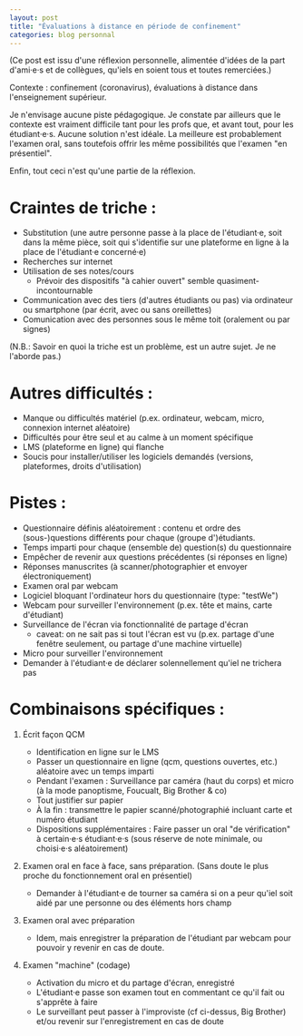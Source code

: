 ```yaml
---
layout: post
title: "Évaluations à distance en période de confinement"
categories: blog personnal
---
```

(Ce post est issu d'une réflexion personnelle, alimentée d'idées de la part d'ami·e·s et de collègues, qu'iels en soient tous et toutes remerciées.)

Contexte : confinement (coronavirus), évaluations à distance dans l'enseignement supérieur.

Je n'envisage aucune piste pédagogique.
Je constate par ailleurs que le contexte est vraiment difficile tant pour les profs que, et avant tout, pour les étudiant·e·s.
Aucune solution n'est idéale.
La meilleure est probablement l'examen oral, sans toutefois offrir les même possibilités que l'examen "en présentiel".

Enfin, tout ceci n'est qu'une partie de la réflexion.


# Craintes de triche :

-   Substitution (une autre personne passe à la place de l'étudiant·e, soit dans la même pièce, soit qui s'identifie sur une plateforme en ligne à la place de l'étudiant·e concerné·e)
-   Recherches sur internet
-   Utilisation de ses notes/cours
    -   Prévoir des dispositifs "à cahier ouvert" semble quasiment-incontournable
-   Communication avec des tiers (d'autres étudiants ou pas) via ordinateur ou smartphone (par écrit, avec ou sans oreillettes)
-   Comunication avec des personnes sous le même toit (oralement ou par signes)

(N.B.: Savoir en quoi la triche est un problème, est un autre sujet. Je ne l'aborde pas.)


# Autres difficultés :

-   Manque ou difficultés matériel (p.ex. ordinateur, webcam, micro, connexion internet aléatoire)
-   Difficultés pour être seul et au calme à un moment spécifique
-   LMS (plateforme en ligne) qui flanche
-   Soucis pour installer/utiliser les logiciels demandés (versions, plateformes, droits d'utilisation)


# Pistes :

-   Questionnaire définis aléatoirement : contenu et ordre des (sous-)questions différents pour chaque (groupe d')étudiants.
-   Temps imparti pour chaque (ensemble de) question(s) du questionnaire
-   Empêcher de revenir aux questions précédentes (si réponses en ligne)
-   Réponses manuscrites (à scanner/photographier et envoyer électroniquement)
-   Examen oral par webcam
-   Logiciel bloquant l'ordinateur hors du questionnaire (type: "testWe")
-   Webcam pour surveiller l'environnement (p.ex. tête et mains, carte d'étudiant)
-   Surveillance de l'écran via fonctionnalité de partage d'écran
    -   caveat: on ne sait pas si tout l'écran est vu (p.ex. partage d'une fenêtre seulement, ou partage d'une machine virtuelle)
-   Micro pour surveiller l'environnement
-   Demander à l'étudiant·e de déclarer solennellement qu'iel ne trichera pas


# Combinaisons spécifiques :

1.  Écrit façon QCM
    -   Identification en ligne sur le LMS
    -   Passer un questionnaire en ligne (qcm, questions ouvertes, etc.) aléatoire avec un temps imparti
    -   Pendant l'examen : Surveillance par caméra (haut du corps) et micro (à la mode panoptisme, Foucualt, Big Brother & co)
    -   Tout justifier sur papier
    -   À la fin : transmettre le papier scanné/photographié incluant carte et numéro étudiant
    -   Dispositions supplémentaires : Faire passer un oral "de vérification" à certain·e·s étudiant·e·s (sous réserve de note minimale, ou choisi·e·s aléatoirement)

2.  Examen oral en face à face, sans préparation.
    (Sans doute le plus proche du fonctionnement oral en présentiel)
    -   Demander à l'étudiant·e de tourner sa caméra si on a peur qu'iel soit aidé par une personne ou des éléments hors champ

3.  Examen oral avec préparation
    -   Idem, mais enregistrer la préparation de l'étudiant par webcam pour pouvoir y revenir en cas de doute.

4.  Examen "machine" (codage)
    -   Activation du micro et du partage d'écran, enregistré
    -   L'étudiant·e passe son examen tout en commentant ce qu'il fait ou s'apprête à faire
    -   Le surveillant peut passer à l'improviste (cf ci-dessus, Big Brother) et/ou revenir sur l'enregistrement en cas de doute

